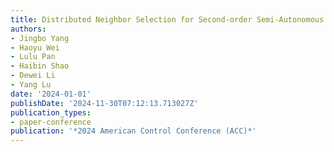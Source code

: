 ```yaml
---
title: Distributed Neighbor Selection for Second-order Semi-Autonomous
authors:
- Jingbo Yang
- Haoyu Wei
- Lulu Pan
- Haibin Shao
- Dewei Li
- Yang Lu
date: '2024-01-01'
publishDate: '2024-11-30T07:12:13.713027Z'
publication_types:
- paper-conference
publication: '*2024 American Control Conference (ACC)*'
---
```

